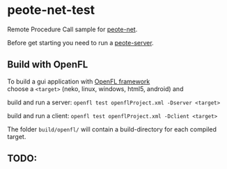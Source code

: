 # peote-net-test

Remote Procedure Call sample for [peote-net](https://github.com/maitag/peote-net).  
  
  
Before get starting you need to run a [peote-server](https://github.com/maitag/peote-server).  

## Build with OpenFL

To build a gui application with [OpenFL framework](https://github.com/openfl)  
choose a `<target>` (neko, linux, windows, html5, android) and  

build and run a server:
`openfl test openflProject.xml -Dserver <target>`

build and run a client:
`openfl test openflProject.xml -Dclient <target>`

The folder `build/openfl/` will contain a build-directory for each compiled target.  


## TODO:
